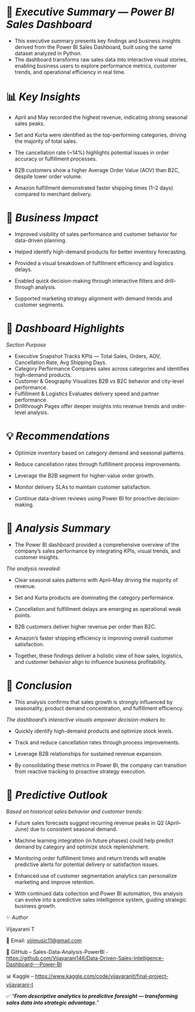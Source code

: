 # 🧾 **_Executive Summary — Power BI Sales Dashboard_**

 - This executive summary presents key findings and business insights derived from the Power BI Sales Dashboard, built using the same dataset analyzed in Python.
 - The dashboard transforms raw sales data into interactive visual stories, enabling business users to explore performance metrics, customer trends, and operational efficiency in real time.

# 📊 **_Key Insights_**

 - April and May recorded the highest revenue, indicating strong seasonal sales peaks.

 - Set and Kurta were identified as the top-performing categories, driving the majority of total sales.

 - The cancellation rate (~14%) highlights potential issues in order accuracy or fulfillment processes.

 - B2B customers show a higher Average Order Value (AOV) than B2C, despite lower order volume.

 - Amazon fulfillment demonstrated faster shipping times (1–2 days) compared to merchant delivery.

# 💼 **_Business Impact_**

 - Improved visibility of sales performance and customer behavior for data-driven planning.

 - Helped identify high-demand products for better inventory forecasting.

 - Provided a visual breakdown of fulfillment efficiency and logistics delays.

 - Enabled quick decision-making through interactive filters and drill-through analysis.

 - Supported marketing strategy alignment with demand trends and customer segments.

# 🚀 **_Dashboard Highlights_**

_Section	Purpose_

 - Executive Snapshot	Tracks KPIs — Total Sales, Orders, AOV, Cancellation Rate, Avg Shipping Days.
 - Category Performance	Compares sales across categories and identifies high-demand products.
 - Customer & Geography	Visualizes B2B vs B2C behavior and city-level performance.
 - Fulfillment & Logistics	Evaluates delivery speed and partner performance.
 - Drillthrough Pages	offer deeper insights into revenue trends and order-level analysis.

# 💡 **_Recommendations_**

 - Optimize inventory based on category demand and seasonal patterns.

 - Reduce cancellation rates through fulfillment process improvements.

 - Leverage the B2B segment for higher-value order growth.

 - Monitor delivery SLAs to maintain customer satisfaction.

 - Continue data-driven reviews using Power BI for proactive decision-making.

# 🧮 **_Analysis Summary_**

 - The Power BI dashboard provided a comprehensive overview of the company’s sales performance by integrating KPIs, visual trends, and customer insights.

_The analysis revealed:_

 - Clear seasonal sales patterns with April–May driving the majority of revenue.

 - Set and Kurta products are dominating the category performance.

 - Cancellation and fulfillment delays are emerging as operational weak points.

 - B2B customers deliver higher revenue per order than B2C.

 - Amazon’s faster shipping efficiency is improving overall customer satisfaction.

 - Together, these findings deliver a holistic view of how sales, logistics, and customer behavior align to influence business profitability.

# 🧾 **_Conclusion_**

 - This analysis confirms that sales growth is strongly influenced by seasonality, product demand concentration, and fulfillment efficiency.

_The dashboard’s interactive visuals empower decision-makers to:_

 - Quickly identify high-demand products and optimize stock levels.

 - Track and reduce cancellation rates through process improvements.

 - Leverage B2B relationships for sustained revenue expansion.

 - By consolidating these metrics in Power BI, the company can transition from reactive tracking to proactive strategy execution.

# 🔮 **_Predictive Outlook_**

_Based on historical sales behavior and customer trends:_

- Future sales forecasts suggest recurring revenue peaks in Q2 (April–June) due to consistent seasonal demand.

- Machine learning integration (in future phases) could help predict demand by category and optimize stock replenishment.

- Monitoring order fulfillment times and return trends will enable predictive alerts for potential delivery or satisfaction issues.

- Enhanced use of customer segmentation analytics can personalize marketing and improve retention.

- With continued data collection and Power BI automation, this analysis can evolve into a predictive sales intelligence system, guiding strategic business growth.

✨ _Author_

Vijayarani T

📧 Email: vijimusic11@gmail.com

🐙 GitHub – Sales-Data-Analysis-PowerBI - https://github.com/Vijayarani146/Data-Driven-Sales-Intelligence-Dashboard---Power-BI

📊 Kaggle – https://www.kaggle.com/code/vijayaranit/final-project-vijayarani-t

✅ “**_From descriptive analytics to predictive foresight — transforming sales data into strategic advantage._**”
